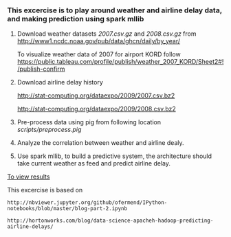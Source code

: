 ### This excercise is to play around weather and airline delay data, and making prediction using spark mllib 

1.  Download weather datasets  *2007.csv.gz*  and *2008.csv.gz* from
<http://www1.ncdc.noaa.gov/pub/data/ghcn/daily/by_year/>

	To visualize weather data of  2007 for airport KORD follow <https://public.tableau.com/profile/publish/weather_2007_KORD/Sheet2#!/publish-confirm>
	

2.  Download airline delay history

	<http://stat-computing.org/dataexpo/2009/2007.csv.bz2>

	<http://stat-computing.org/dataexpo/2009/2008.csv.bz2>

3.  Pre-process data using pig from following location
	*scripts/preprocess.pig*

4.  Analyze the correlation between weather and airline dealy.
5.  Use spark mllib, to build a predictive system, the architecture should take current weather as feed and predict airline delay.

[To view results](/visuals/weather_of_KORD_2007.png)

This excercise is based on

	http://nbviewer.jupyter.org/github/ofermend/IPython-notebooks/blob/master/blog-part-2.ipynb
	
	http://hortonworks.com/blog/data-science-apacheh-hadoop-predicting-airline-delays/




